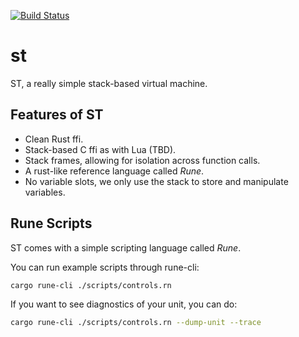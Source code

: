 [![Build Status](https://github.com/udoprog/st/workflows/Build/badge.svg)](https://github.com/udoprog/st/actions)

# st

ST, a really simple stack-based virtual machine.

## Features of ST

* Clean Rust ffi.
* Stack-based C ffi as with Lua (TBD).
* Stack frames, allowing for isolation across function calls.
* A rust-like reference language called *Rune*.
* No variable slots, we only use the stack to store and manipulate variables.

## Rune Scripts

ST comes with a simple scripting language called *Rune*.

You can run example scripts through rune-cli:

```bash
cargo rune-cli ./scripts/controls.rn
```

If you want to see diagnostics of your unit, you can do:

```bash
cargo rune-cli ./scripts/controls.rn --dump-unit --trace
```